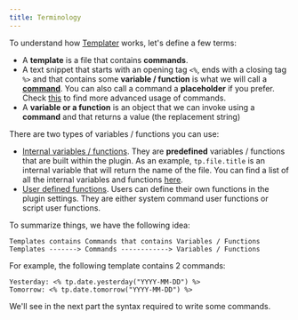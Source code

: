 ```yaml
---
title: Terminology
---
```


To understand how [Templater](https://github.com/SilentVoid13/Templater) works, let's define a few terms:

- A **template** is a file that contains **commands**.
- A text snippet that starts with an opening tag `<%`, ends with a closing tag `%>` and that contains some **variable / function** is what we will call a **[command](commands)**. You can also call a command a **placeholder** if you prefer. Check [this](commands) to find more advanced usage of commands.
- A **variable or a function** is an object that we can invoke using a **command** and that returns a value (the replacement string)

There are two types of variables / functions you can use:

- [Internal variables / functions](internal-variables-functions). They are **predefined** variables / functions that are built within the plugin. As an example, `tp.file.title` is an internal variable that will return the name of the file. You can find a list of all the internal variables and functions [here](internal-variables-functions).
- [User defined functions](user-functions). Users can define their own functions in the plugin settings. They are either system command user functions or script user functions.

To summarize things, we have the following idea: 

````
Templates contains Commands that contains Variables / Functions
Templates -------> Commands ------------> Variables / Functions
````

For example, the following template contains 2 commands:

```
Yesterday: <% tp.date.yesterday("YYYY-MM-DD") %>
Tomorrow: <% tp.date.tomorrow("YYYY-MM-DD") %>
```

We'll see in the next part the syntax required to write some commands.